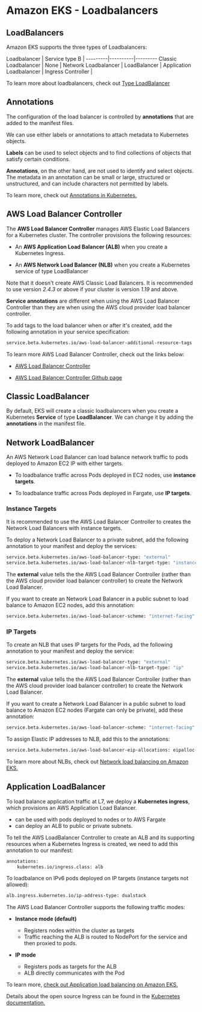 
# Amazon EKS - Loadbalancers 

## LoadBalancers 

Amazon EKS supports the three types of Loadbalancers:

Loadbalancer | Service type B | 
---------|----------|---------
 Classic Loadbalancer | None | 
 Network Loadbalancer | LoadBalancer | 
 Application Loadbalancer | Ingress Controller |

To learn more about loadbalancers, check out [Type LoadBalancer](https://kubernetes.io/docs/concepts/services-networking/service/#loadbalancer)

## Annotations 

The configuration of the load balancer is controlled by **annotations** that are added to the manifest files.

We can use either labels or annotations to attach metadata to Kubernetes objects. 

**Labels** can be used to select objects and to find collections of objects that satisfy certain conditions. 

**Annotations**, on the other hand, are not used to identify and select objects. The metadata in an annotation can be small or large, structured or unstructured, and can include characters not permitted by labels.

To learn more, check out [Annotations in Kubernetes.](https://kubernetes.io/docs/concepts/overview/working-with-objects/annotations/)

## AWS Load Balancer Controller 

The **AWS Load Balancer Controller** manages AWS Elastic Load Balancers for a Kubernetes cluster. The controller provisions the following resources:

- An **AWS Application Load Balancer (ALB)** when you create a Kubernetes Ingress.

- An **AWS Network Load Balancer (NLB)** when you create a Kubernetes service of type LoadBalancer

Note that it doesn't create AWS Classic Load Balancers. 
It is recommended to use version *2.4.3* or above if your cluster is version *1.19* and above.

**Service annotations** are different when using the AWS Load Balancer Controller than they are when using the AWS cloud provider load balancer controller. 

To add tags to the load balancer when or after it's created, add the following annotation in your service specification:

```bash
service.beta.kubernetes.io/aws-load-balancer-additional-resource-tags 
```

To learn more AWS Load Balancer Controller, check out the links below:

- [AWS Load Balancer Controller](https://docs.aws.amazon.com/eks/latest/userguide/aws-load-balancer-controller.html)

- [AWS Load Balancer Controller Github page](https://github.com/kubernetes-sigs/aws-load-balancer-controller)

## Classic LoadBalancer

By default, EKS will create a classic loadbalancers when you create a Kubernetes **Service** of type **LoadBalancer**. We can change it by adding the **annotations** in the manifest file.

## Network LoadBalancer

An AWS Network Load Balancer can load balance network traffic to pods deployed to Amazon EC2 IP with either targets.

- To loadbalance traffic across Pods deployed in EC2 nodes, use **instance targets**.

- To loadbalance traffic across Pods deployed in Fargate, use **IP targets**.

### Instance Targets 

It is recommended to use the AWS Load Balancer Controller to creates the Network Load Balancers with instance targets.

To deploy a Network Load Balancer to a private subnet, add the following annotation to your manifest and deploy the services:

```bash
service.beta.kubernetes.io/aws-load-balancer-type: "external"
service.beta.kubernetes.io/aws-load-balancer-nlb-target-type: "instance" 
```

The **external** value tells the the AWS Load Balancer Controller (rather than the AWS cloud provider load balancer controller) to create the Network Load Balancer.

If you want to create an Network Load Balancer in a public subnet to load balance to Amazon EC2 nodes, add this annotation:

```bash
service.beta.kubernetes.io/aws-load-balancer-scheme: "internet-facing" 
```

### IP Targets  

To create an NLB that uses IP targets for the Pods, ad the following annotation to your manifest and deploy the service:

```bash
service.beta.kubernetes.io/aws-load-balancer-type: "external"
service.beta.kubernetes.io/aws-load-balancer-nlb-target-type: "ip" 
```

The **external** value tells the the AWS Load Balancer Controller (rather than the AWS cloud provider load balancer controller) to create the Network Load Balancer. 

If you want to create a Network Load Balancer in a public subnet to load balance to Amazon EC2 nodes (Fargate can only be private), add these annotation:

```bash
service.beta.kubernetes.io/aws-load-balancer-scheme: "internet-facing" 
```

To assign Elastic IP addresses to NLB, add this to the annotations:

```bash
service.beta.kubernetes.io/aws-load-balancer-eip-allocations: eipalloc-xxxxxxxxxxxxxxxxx,eipalloc-yyyyyyyyyyyyyyyyy 
```

To learn more about NLBs, check out [Network load balancing on Amazon EKS.](https://docs.aws.amazon.com/eks/latest/userguide/network-load-balancing.html)

## Application LoadBalancer

To load balance application traffic at L7, we deploy a **Kubernetes ingress**, which provisions an AWS Application Load Balancer.

- can be used with pods deployed to nodes or to AWS Fargate
- can deploy an ALB to public or private subnets.

To tell the AWS LoadBalancer Controller to create an ALB and its supporting resources when a Kubernetes Ingress is created, we need to add this annotation to our manifest:

```bash
annotations:
    kubernetes.io/ingress.class: alb 
```

To loadbalance on IPv6 pods deployed on IP targets (instance targets not allowed):

```bash
alb.ingress.kubernetes.io/ip-address-type: dualstack 
```

The AWS Load Balancer Controller supports the following traffic modes:

- **Instance mode (default)** 
    - Registers nodes within the cluster as targets
    - Traffic reaching the ALB is routed to NodePort for the service and then proxied to pods. 

- **IP mode**
    - Registers pods as targets for the ALB
    - ALB directly communicates with the Pod

To learn more, [check out Application load balancing on Amazon EKS.](https://docs.aws.amazon.com/eks/latest/userguide/alb-ingress.html)

Details about the open source Ingress can be found in the [Kubernetes documentation.](https://kubernetes.io/docs/concepts/services-networking/ingress/)